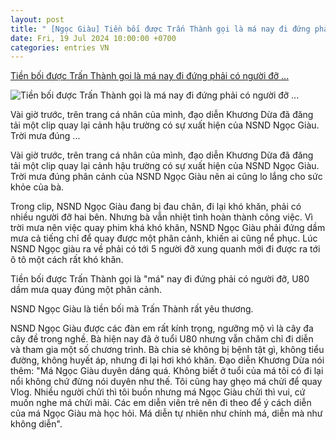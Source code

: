 ```yaml
---
layout: post
title: " [Ngọc Giàu] Tiền bối được Trấn Thành gọi là má nay đi đứng phải có người đỡ ..."
date: Fri, 19 Jul 2024 10:00:00 +0700
categories: entries VN
---
```

[Tiền bối được Trấn Thành gọi là má nay đi đứng phải có người đỡ ...](https://ngoisao.vn/dien-anh/toan-canh/tien-boi-duoc-tran-thanh-goi-la-ma-nay-di-dung-phai-co-nguoi-do-u80-dam-mua-quay-dung-mot-phan-canh-431674.htm)

![Tiền bối được Trấn Thành gọi là má nay đi đứng phải có người đỡ ...](https://s1.media.ngoisao.vn/news/2024/07/19/aakjkjngnkgkln-ngoisaovn-w1200-h720.jpg)

Vài giờ trước, trên trang cá nhân của mình, đạo diễn Khương Dừa đã đăng tải một clip quay lại cảnh hậu trường có sự xuất hiện của NSND Ngọc Giàu. Trời mưa đúng ...

Vài giờ trước, trên trang cá nhân của mình, đạo diễn Khương Dừa đã đăng tải một clip quay lại cảnh hậu trường có sự xuất hiện của NSND Ngọc Giàu. Trời mưa đúng phân cảnh của NSND Ngọc Giàu nên ai cũng lo lắng cho sức khỏe của bà.

Trong clip, NSND Ngọc Giàu đang bị đau chân, đi lại khó khăn, phải có nhiều người đỡ hai bên. Nhưng bà vẫn nhiệt tình hoàn thành công việc. Vì trời mưa nên việc quay phim khá khó khăn, NSND Ngọc Giàu phải đứng dầm mưa cả tiếng chỉ để quay được một phân cảnh, khiến ai cũng nể phục. Lúc NSND Ngọc giàu ra về phải có tới 5 người đỡ xung quanh mới đi được ra tới ô tô một cách rất khó khăn.

Tiền bối được Trấn Thành gọi là "má" nay đi đứng phải có người đỡ, U80 dầm mưa quay đúng một phân cảnh.

NSND Ngọc Giàu là tiền bối mà Trấn Thành rất yêu thương.

NSND Ngọc Giàu được các đàn em rất kính trọng, ngưỡng mộ vì là cây đa cây đề trong nghề. Bà hiện nay đã ở tuổi U80 nhưng vẫn chăm chỉ đi diễn và tham gia một số chương trình. Bà chia sẻ không bị bệnh tật gì, không tiểu đường, không huyết áp, nhưng đi lại hơi khó khăn. Đạo diễn Khương Dừa nói thêm: "Má Ngọc Giàu duyên dáng quá. Không biết ở tuổi của má tôi có đi lại nổi không chứ đừng nói duyên như thế. Tôi cũng hay ghẹo má chửi để quay Vlog. Nhiều người chửi thì tôi buồn nhưng má Ngọc Giàu chửi thì vui, cứ muốn nghe má chửi mãi. Các em diễn viên trẻ nên đi theo để ý cách diễn của má Ngọc Giàu mà học hỏi. Má diễn tự nhiên như chính má, diễn mà như không diễn".

